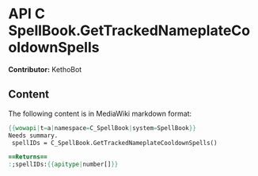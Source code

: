 # API C SpellBook.GetTrackedNameplateCooldownSpells

**Contributor:** KethoBot

## Content

The following content is in MediaWiki markdown format:

```mediawiki
{{wowapi|t=a|namespace=C_SpellBook|system=SpellBook}}
Needs summary.
 spellIDs = C_SpellBook.GetTrackedNameplateCooldownSpells()

==Returns==
:;spellIDs:{{apitype|number[]}}
```